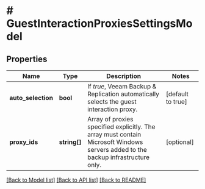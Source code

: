 # # GuestInteractionProxiesSettingsModel

## Properties

Name | Type | Description | Notes
------------ | ------------- | ------------- | -------------
**auto_selection** | **bool** | If *true*, Veeam Backup &amp; Replication automatically selects the guest interaction proxy. | [default to true]
**proxy_ids** | **string[]** | Array of proxies specified explicitly. The array must contain Microsoft Windows servers added to the backup infrastructure only. | [optional]

[[Back to Model list]](../../README.md#models) [[Back to API list]](../../README.md#endpoints) [[Back to README]](../../README.md)
